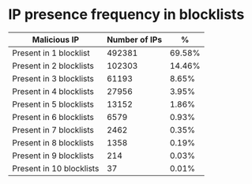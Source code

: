 # IP presence frequency in blocklists
| Malicious IP | Number of IPs | % |
|----|----|----|
| Present in 1 blocklist | 492381 | 69.58% |
| Present in 2 blocklists | 102303 | 14.46% |
| Present in 3 blocklists | 61193 | 8.65% |
| Present in 4 blocklists | 27956 | 3.95% |
| Present in 5 blocklists | 13152 | 1.86% |
| Present in 6 blocklists | 6579 | 0.93% |
| Present in 7 blocklists | 2462 | 0.35% |
| Present in 8 blocklists | 1358 | 0.19% |
| Present in 9 blocklists | 214 | 0.03% |
| Present in 10 blocklists | 37 | 0.01% |

